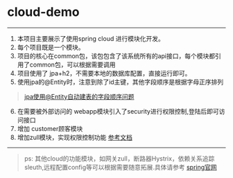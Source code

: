#  cloud-demo

---
1. 本项目主要展示了使用spring cloud 进行模块化开发。
2. 每个项目既是一个模块。
3. 项目的核心在common包，该包包含了该系统所有的api接口，每个模块都引用了common包，可以根据需要调用
4. 项目使用了 jpa+h2，不需要本地的数据库配置，直接运行即可。
5. 使用jpa的@Entity时，注意到除了id主键，其他字段顺序是根据字母正序排列
> [jpa使用@Entity自动建表的字段顺序问题](https://blog.csdn.net/hkawei/article/details/71552691)
6. 在需要被外部访问的 webapp模块引入了security进行权限控制,登陆后即可访问接口
7. 增加 customer顾客模块
8. 增加zull模块，实现权限控制功能 [参考文档](https://cloud.spring.io/spring-cloud-netflix/multi/multi__router_and_filter_zuul.html)
---
> ps: 其他cloud的功能模块，如网关zull，断路器Hystrix，依赖关系追踪sleuth,远程配置config等可以根据需要随意拓展.具体请参考 [spring官网](https://spring.io/docs/reference)
